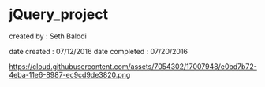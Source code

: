 # jQuery_project

created by : Seth Balodi

date created   : 07/12/2016
date completed : 07/20/2016


https://cloud.githubusercontent.com/assets/7054302/17007948/e0bd7b72-4eba-11e6-8987-ec9cd9de3820.png




